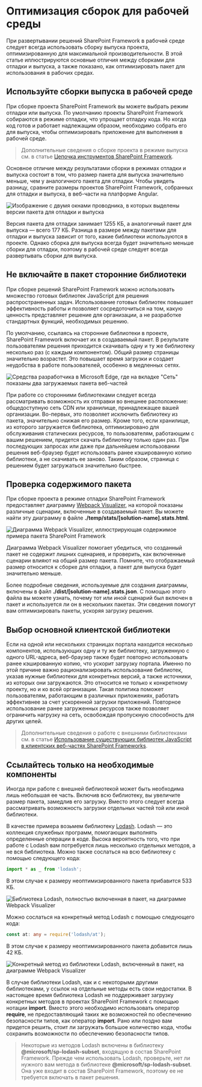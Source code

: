 # <a name="optimize-builds-for-production"></a>Оптимизация сборок для рабочей среды

При развертывании решений SharePoint Framework в рабочей среде следует всегда использовать сборку выпуска проекта, оптимизированную для максимальной производительности. В этой статье иллюстрируются основные отличия между сборками для отладки и выпуска, а также показано, как оптимизировать пакет для использования в рабочих средах.

## <a name="use-release-builds-in-production"></a>Используйте сборки выпуска в рабочей среде

При сборке проекта SharePoint Framework вы можете выбрать режим отладки или выпуска. По умолчанию проекты SharePoint Framework собираются в режиме отладки, что упрощает отладку кода. Но когда код готов и работает надлежащим образом, необходимо собрать его для выпуска, чтобы оптимизировать приложение для выполнения в рабочей среде.

> Дополнительные сведения о сборке проекта в режиме выпуска см. в статье [Цепочка инструментов SharePoint Framework](./sharepoint-framework-toolchain).

Основное отличие между результатами сборки в режимах отладки и выпуска состоит в том, что размер пакета для выпуска значительно меньше, чем у аналогичного пакета для отладки. Чтобы увидеть разницу, сравните размеры проектов SharePoint Framework, собранных для отладки и выпуска, в веб-части на платформе Angular.

![Изображение с двумя окнами проводника, в которых выделены версии пакета для отладки и выпуска](../../../images/guidance-productionbuilds-debug-vs-ship-bundle.png)

Версия пакета для отладки занимает 1255 КБ, а аналогичный пакет для выпуска — всего 177 КБ. Разница в размере между пакетами для отладки и выпуска зависит от того, какие библиотеки используются в проекте. Однако сборка для выпуска всегда будет значительно меньше сборки для отладки, поэтому в рабочей среде следует всегда развертывать сборки для выпуска.

## <a name="dont-include-third-party-libraries-in-the-bundle"></a>Не включайте в пакет сторонние библиотеки

При сборке решений SharePoint Framework можно использовать множество готовых библиотек JavaScript для решения распространенных задач. Использование готовых библиотек повышает эффективность работы и позволяет сосредоточиться на том, какую ценность представляет решение для организации, а не разработке стандартных функций, необходимых решению.

По умолчанию, ссылаясь на сторонние библиотеки в проекте, SharePoint Framework включает их в создаваемый пакет. В результате пользователям решения приходится скачивать одну и ту же библиотеку несколько раз (с каждым компонентом). Общий размер страницы значительно возрастет. Это повышает время загрузки и создает неудобства в работе пользователей, особенно в медленных сетях.

![Средства разработчика в Microsoft Edge, где на вкладке "Сеть" показаны два загружаемых пакета веб-частей](../../../images/guidance-productionbuilds-two-bundles-with-libraries.png)

При работе со сторонними библиотеками следует всегда рассматривать возможность их отправки во внешнее расположение: общедоступную сеть CDN или хранилище, принадлежащее вашей организации. Во-первых, это позволяет исключить библиотеку из пакета, значительно снижая его размер. Кроме того, если хранилище, из которого загружается библиотека, оптимизировано для обслуживания статических ресурсов, то пользователям, работающим с вашим решением, придется скачать библиотеку только один раз. При последующих запросах или даже при дальнейшем использовании решения веб-браузер будет использовать ранее кэшированную копию библиотеки, а не скачивать ее заново. Таким образом, страница с решением будет загружаться значительно быстрее.

## <a name="verify-the-contents-of-your-bundle"></a>Проверка содержимого пакета

При сборке проекта в режиме отладки SharePoint Framework предоставляет диаграмму [Webpack Visualizer](https://chrisbateman.github.io/webpack-visualizer/), на которой показаны различные сценарии, включенные в создаваемый пакет. Вы можете найти эту диаграмму в файле **./temp/stats/[solution-name].stats.html**.

![Диаграмма Webpack Visualizer, иллюстрирующая содержимое примера пакета SharePoint Framework](../../../images/guidance-productionbuilds-webpack-visualizer-angular.png)

Диаграмма Webpack Visualizer помогает убедиться, что созданный пакет не содержит лишних сценариев, и проверить, как включенные сценарии влияют на общий размер пакета. Помните, что отображаемый размер относится к сборке для отладки, а пакет для выпуска будет значительно меньше.

Более подробные сведения, используемые для создания диаграммы, включены в файл **./dist/[solution-name].stats.json**. С помощью этого файла вы можете узнать, почему тот или иной сценарий был включен в пакет и используется ли он в нескольких пакетах. Эти сведения помогут вам оптимизировать пакеты, ускоряя загрузку решения.

## <a name="choose-your-primary-client-side-library"></a>Выбор основной клиентской библиотеки

Если на одной или нескольких страницах портала находится несколько компонентов, использующих одну и ту же библиотеку, загруженную с одного URL-адреса, веб-браузер также будет повторно использовать ранее кэшированную копию, что ускорит загрузку портала. Именно по этой причине важно рационализировать использование библиотек, указав нужные библиотеки для конкретных версий, а также источники, из которых они загружаются. Это относится не только к конкретному проекту, но и ко всей организации. Такая политика поможет пользователям, работающим в различных приложениях, работать эффективнее за счет ускоренной загрузки приложений. Повторное использование ранее загруженных ресурсов также позволяет ограничить нагрузку на сеть, освобождая пропускную способность для других целей.

> Дополнительные сведения о работе с внешними библиотеками см. в статье [Использование существующих библиотек JavaScript в клиентских веб-частях SharePoint Frameworks](../webparts/guidance/use-existing-javascript-libraries).

## <a name="reference-only-the-necessary-components"></a>Ссылайтесь только на необходимые компоненты

Иногда при работе с внешней библиотекой может быть необходима лишь небольшая ее часть. Включив всю библиотеку, вы увеличите размер пакета, замедлив его загрузку. Вместо этого следует всегда рассматривать возможность загрузки отдельных частей той или иной библиотеки.

В качестве примера возьмем библиотеку [Lodash](https://lodash.com). Lodash — это коллекция служебных программ, помогающих выполнять определенные операции в коде. Высока вероятность того, что при работе с Lodash вам потребуется лишь несколько отдельных методов, а не вся библиотека. Можно также сослаться на всю библиотеку с помощью следующего кода:

```ts
import * as _ from 'lodash';
```

В этом случае к размеру неоптимизированного пакета прибавится 533 КБ.

![Библиотека Lodash, полностью включенная в пакет, на диаграмме Webpack Visualizer](../../../images/guidance-productionbuilds-import-lodash.png)

Можно сослаться на конкретный метод Lodash с помощью следующего кода:

```ts
const at: any = require('lodash/at');
```

В этом случае к размеру неоптимизированного пакета добавится лишь 42 КБ.

![Конкретный метод из библиотеки Lodash, включенный в пакет, на диаграмме Webpack Visualizer](../../../images/guidance-productionbuilds-import-lodash-at.png)

В случае библиотеки Lodash, как и с некоторыми другими библиотеками, у ссылок на отдельные методы есть свои недостатки. В настоящее время библиотека Lodash не поддерживает загрузку конкретных методов в проектах SharePoint Framework с помощью нотации **import**. Вместо этого необходимо использовать оператор **require**, не предоставляющий таких же возможностей по обеспечению безопасности типов, как оператор **import**. Рано или поздно вам придется решить, стоит ли загружать большое количество кода, чтобы сохранить возможности по обеспечению безопасности типов.

> Некоторые из методов Lodash включены в библиотеку **@microsoft/sp-lodash-subset**, входящую в состав SharePoint Framework. Прежде чем использовать Lodash, проверьте, нет ли нужного вам метода в библиотеке **@microsoft/sp-lodash-subset**. Она уже входит в состав SharePoint Framework, поэтому ее не требуется включать в пакет решения.
